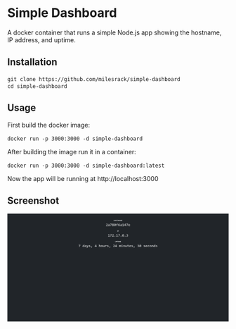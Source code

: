 # Simple Dashboard
A docker container that runs a simple Node.js app showing the hostname, IP address, and uptime.

## Installation
```
git clone https://github.com/milesrack/simple-dashboard
cd simple-dashboard
```

## Usage
First build the docker image:
```
docker run -p 3000:3000 -d simple-dashboard
```

After building the image run it in a container:
```
docker run -p 3000:3000 -d simple-dashboard:latest
```

Now the app will be running at http://localhost:3000

## Screenshot
![screenshot](screenshot.png)
